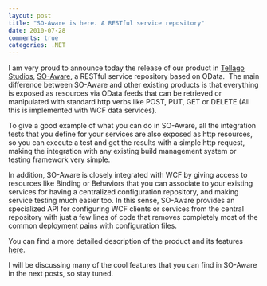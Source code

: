 ```yaml
---
layout: post
title: "SO-Aware is here. A RESTful service repository"
date: 2010-07-28
comments: true
categories: .NET
---
```


I am very proud to announce today the release of our product in [Tellago
Studios](http://tellagostudios.com),
[SO-Aware](http://tellagostudios.com/products/so-aware%E2%84%A2), a
RESTful service repository based on OData.  The main difference between
SO-Aware and other existing products is that everything is exposed as
resources via OData feeds that can be retrieved or manipulated with
standard http verbs like POST, PUT, GET or DELETE (All this is
implemented with WCF data services).

To give a good example of what you can do in SO-Aware, all the
integration tests that you define for your services are also exposed as
http resources, so you can execute a test and get the results with a
simple http request, making the integration with any existing build
management system or testing framework very simple.

In addition, SO-Aware is closely integrated with WCF by giving access to
resources like Binding or Behaviors that you can associate to your
existing services for having a centralized configuration repository, and
making service testing much easier too. In this sense, SO-Aware provides
an specialized API for configuring WCF clients or services from the
central repository with just a few lines of code that removes completely
most of the common deployment pains with configuration files.

You can find a more detailed description of the product and its features
[here](http://tellagostudios.com/products/so-aware%E2%84%A2).

I will be discussing many of the cool features that you can find in
SO-Aware in the next posts, so stay tuned.     

